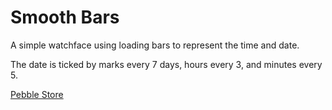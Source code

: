 # Smooth Bars

A simple watchface using loading bars to represent the time and date.

The date is ticked by marks every 7 days, hours every 3, and minutes every 5.

[Pebble Store](https://apps.getpebble.com/en_US/application/583b182600355aeba4000137)
